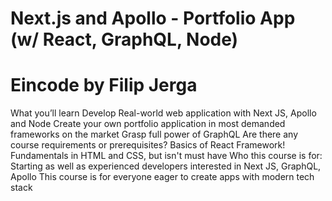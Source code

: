 # Next.js and Apollo - Portfolio App (w/ React, GraphQL, Node)

# Eincode by Filip Jerga


What you’ll learn
Develop Real-world web application with Next JS, Apollo and Node
Create your own portfolio application in most demanded frameworks on the market
Grasp full power of GraphQL
Are there any course requirements or prerequisites?
Basics of React Framework!
Fundamentals in HTML and CSS, but isn't must have
Who this course is for:
Starting as well as experienced developers interested in Next JS, GraphQL, Apollo
This course is for everyone eager to create apps with modern tech stack